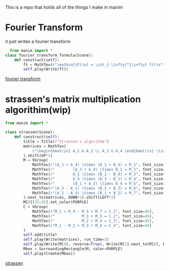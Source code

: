 This is a repo that holds all of the things I make in manim

# Fourier Transform

it just writes a fourier transform

```python
  from manim import *
class fourier_transform_formula(Scene):
    def construct(self):
        ft = MathTex(r"\mathcal{F}(w) = \int_{-\infty}^{\infty} f(t)e^{-i2\pi wt}dt")
        self.play(Write(ft))
 ```


[fourier transform](https://github.com/user-attachments/assets/42890b97-d19a-49a2-be80-4407365403de)


# strassen's matrix multiplication algorithim(wip)

```python 
from manim import *

class strassen(Scene):
    def construct(self):
        title = Title(f"Strassen's algorithm")
        matrices = MathTex(
            r"\begin{bmatrix} A_1 & A_2 \\ A_3 & A_4 \end{bmatrix} \times \begin{bmatrix} B_1 & B_2 \\ B_3 & B_4 \end{bmatrix} = \begin{bmatrix} C_1 & C_2 \\ C_3 & C_4 \end{bmatrix}"
        ).shift(UP*2)
        M = VGroup(
            MathTex(r"(A_1 + A_4) \times (B_1 + B_4) = M_1", font_size=45),
            MathTex(r"        (A_3 + A_4) \times B_1 = M_2", font_size=45),
            MathTex(r"        A_1 \times (B_2 - B_4) = M_3", font_size=45), 
            MathTex(r"        A_4 \times (B_3 - B_1) = M_4", font_size=45), 
            MathTex(r"        (A_1 + A_2) \times B_4 = M_5", font_size=45), 
            MathTex(r"(A_3 - A_1) \times (B_1 + B_2) = M_6", font_size=45),
            MathTex(r"(A_2 - A_4) \times (B_1 + B_2) = M_7", font_size=45)
        ).next_to(matrices, DOWN*2).shift(LEFT*2)
        M[0][33:35].set_color(PURPLE)
        C = VGroup(
            MathTex(r"M_1 + M_4 - M_5 + M_7 = C_1", font_size=45), 
            MathTex(r"            M_3 + M_5 = C_2", font_size=45), 
            MathTex(r"            M_2 + M_4 = C_3", font_size=45), 
            MathTex(r"M_1 - M_2 + M_3 + M_6 = C_4", font_size=45)
        )
        self.add(title)
        self.play(Write(matrices), run_time=3)
        self.play(Write(M[0], reverse=True), Write(M[1].next_to(M[0], DOWN).shift(RIGHT*0.75), reverse=True), Write(M[2].next_to(M[1], DOWN), reverse=True), Write(M[3].next_to(M[2], DOWN), reverse=True), Write(M[4].next_to(M[3], DOWN), reverse=True), Write(M[5].next_to(M[4], DOWN).shift(LEFT*0.75), reverse=True), Write(M[6].next_to(M[5], DOWN), reverse=True), runtime=8)
        Mbox = SurroundingRectangle(M, color=PURPLE)
        self.play(Create(Mbox))
```



[strassen](https://github.com/user-attachments/assets/a1e0eede-be7a-439b-af38-cf873b76d02c)



